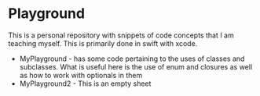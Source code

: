 # Playground
This is a personal repository with snippets of code concepts that I am teaching myself. This is primarily done in swift with xcode.

* MyPlayground - has some code pertaining to the uses of classes and subclasses. What is useful here is the use of enum and closures as well as how to work with optionals in them
* MyPlayground2 - This is an empty sheet
